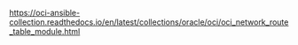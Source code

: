 https://oci-ansible-collection.readthedocs.io/en/latest/collections/oracle/oci/oci_network_route_table_module.html